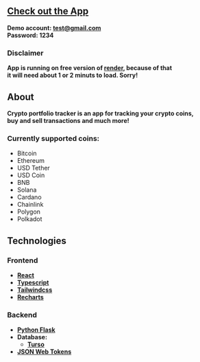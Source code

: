 ## <a href="https://crypto-portfolio-tracker-ojeq.onrender.com" target="_blank"> Check out the App </a>
**Demo account: test@gmail.com <br>
  Password: 1234**
### Disclaimer
**App is running on free version of <a href="https://render.com/" target="_blank">render</a>, because of that <br> it will need about 1 or 2 minuts to load. Sorry!**
## About
**Crypto portfolio tracker is an app for tracking your crypto coins,<br> buy and sell transactions and much more!**
### Currently supported coins:
- Bitcoin
- Ethereum
- USD Tether
- USD Coin
- BNB
- Solana
- Cardano
- Chainlink
- Polygon
- Polkadot
## Technologies
### Frontend
- **<a href="https://react.dev/" target="_blank">React</a>**
- **<a href="https://www.typescriptlang.org/" target="_blank">Typescript</a>**
- **<a href="https://tailwindcss.com/" target="_blank">Tailwindcss</a>**
- **<a href="https://recharts.org/en-US/" target="_blank">Recharts</a>**
### Backend
- **<a href="https://flask.palletsprojects.com/en/3.0.x/" target="_blank"> Python Flask</a>**
- **Database:**
  - **<a href="https://turso.tech/" target="_blank">Turso</a>**
- **<a href="https://jwt.io/" target="_blank">JSON Web Tokens</a>**

